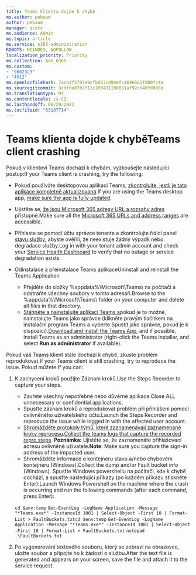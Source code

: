 ```yaml
---
title: Teams klienta dojde k chybě
ms.author: pebaum
author: pebaum
manager: scotv
ms.audience: Admin
ms.topic: article
ms.service: o365-administration
ROBOTS: NOINDEX, NOFOLLOW
localization_priority: Priority
ms.collection: Adm_O365
ms.custom:
- "9002323"
- "4512"
ms.openlocfilehash: 7acb2f5f87a9cfbd67cd94efca696665fd80fc4a
ms.sourcegitcommit: 3cdfde87b7311c200431196031af92c640fd0d8d
ms.translationtype: MT
ms.contentlocale: cs-CZ
ms.lasthandoff: 06/29/2021
ms.locfileid: "53187714"
---
```

# <a name="teams-client-crashing"></a><span data-ttu-id="8ae20-102">Teams klienta dojde k chybě</span><span class="sxs-lookup"><span data-stu-id="8ae20-102">Teams client crashing</span></span>

<span data-ttu-id="8ae20-103">Pokud v klientovi Teams dochází k chybám, vyzkoušejte následující postup:</span><span class="sxs-lookup"><span data-stu-id="8ae20-103">If your Teams client is crashing, try the following:</span></span>

- <span data-ttu-id="8ae20-104">Pokud používáte desktopovou aplikaci Teams, [zkontrolujte, jestli je tato aplikace kompletně aktualizovaná](https://support.office.com/article/Update-Microsoft-Teams-535a8e4b-45f0-4f6c-8b3d-91bca7a51db1).</span><span class="sxs-lookup"><span data-stu-id="8ae20-104">If you are using the Teams desktop app, [make sure the app is fully updated](https://support.office.com/article/Update-Microsoft-Teams-535a8e4b-45f0-4f6c-8b3d-91bca7a51db1).</span></span>

- <span data-ttu-id="8ae20-105">Ujistěte se, [že jsou Microsoft 365 adresy URL a rozsahy adres](/microsoftteams/connectivity-issues) přístupné.</span><span class="sxs-lookup"><span data-stu-id="8ae20-105">Make sure all the [Microsoft 365 URLs and address ranges](/microsoftteams/connectivity-issues) are accessible.</span></span>

- <span data-ttu-id="8ae20-106">Přihlaste se pomocí účtu správce tenanta a zkontrolujte řídicí panel [stavu služby,](/office365/enterprise/view-service-health) abyste ověřili, že neexistuje žádný výpadk nebo degradace služby.</span><span class="sxs-lookup"><span data-stu-id="8ae20-106">Log in with your tenant admin account and check your [Service Health Dashboard](/office365/enterprise/view-service-health) to verify that no outage or service degradation exists.</span></span>

- <span data-ttu-id="8ae20-107">Odinstalace a přeinstalace Teams aplikace</span><span class="sxs-lookup"><span data-stu-id="8ae20-107">Uninstall and reinstall the Teams Application</span></span>
    - <span data-ttu-id="8ae20-108">Přejděte do složky %appdata%\Microsoft\Teams\ na počítači a odstraňte všechny soubory v tomto adresáři.</span><span class="sxs-lookup"><span data-stu-id="8ae20-108">Browse to the %appdata%\Microsoft\Teams\ folder on your computer and delete all files in that directory.</span></span>
    - <span data-ttu-id="8ae20-109">[Stáhněte a nainstalujte aplikaci Teams a](https://www.microsoft.com/microsoft-teams/download-app)pokud je to možné, nainstalujte Teams jako správce (klikněte  pravým tlačítkem na instalační program Teams a vyberte Spustit jako správce, pokud je k dispozici).</span><span class="sxs-lookup"><span data-stu-id="8ae20-109">[Download and install the Teams App](https://www.microsoft.com/microsoft-teams/download-app), and if possible, install Teams as an administrator (right-click the Teams installer, and select **Run as administrator** if available).</span></span>

<span data-ttu-id="8ae20-110">Pokud váš Teams klient stále dochází k chybě, zkuste problém reprodukovat.</span><span class="sxs-lookup"><span data-stu-id="8ae20-110">If your Teams client is still crashing, try to reproduce the issue.</span></span> <span data-ttu-id="8ae20-111">Pokud můžete:</span><span class="sxs-lookup"><span data-stu-id="8ae20-111">If you can:</span></span>

1. <span data-ttu-id="8ae20-112">K zachycení kroků použijte Záznam kroků.</span><span class="sxs-lookup"><span data-stu-id="8ae20-112">Use the Steps Recorder to capture your steps.</span></span>
    - <span data-ttu-id="8ae20-113">Zavřete všechny nepotřebné nebo důvěrné aplikace.</span><span class="sxs-lookup"><span data-stu-id="8ae20-113">Close ALL unnecessary or confidential applications.</span></span>
    - <span data-ttu-id="8ae20-114">Spusťte záznam kroků a reprodukovat problém při přihlášení pomocí ovlivněného uživatelského účtu.</span><span class="sxs-lookup"><span data-stu-id="8ae20-114">Launch the Steps Recorder and reproduce the issue while logged in with the affected user account.</span></span>
    - <span data-ttu-id="8ae20-115">[Shromážděte protokoly týmů, které zaznamenávají zaznamenané kroky reprocesu](/microsoftteams/log-files).</span><span class="sxs-lookup"><span data-stu-id="8ae20-115">[Collect the teams logs that capture the recorded repro steps](/microsoftteams/log-files).</span></span> <span data-ttu-id="8ae20-116">**Poznámka:** Ujistěte se, že zaznamenáte přihlašovací adresu ovlivněné uživatele.</span><span class="sxs-lookup"><span data-stu-id="8ae20-116">**Note**: Make sure you capture the sign-in address of the impacted user.</span></span>
    - <span data-ttu-id="8ae20-117">Shromážděte informace o kontejneru stavu a/nebo chybovém kontejneru (Windows).</span><span class="sxs-lookup"><span data-stu-id="8ae20-117">Collect the dump and/or Fault bucket info (Windows).</span></span> <span data-ttu-id="8ae20-118">Spusťte Windows powershellu na počítači, kde k chybě dochází, a spusťte následující příkazy (po každém příkazu stiskněte Enter):</span><span class="sxs-lookup"><span data-stu-id="8ae20-118">Launch Windows Powershell on the machine where the crash is occurring and run the following commands (after each command, press Enter):</span></span>

    <span data-ttu-id="8ae20-119">`cd $env:temp` `Get-EventLog -LogName Application -Message "*Teams.exe*" -InstanceId 1001 | Select-Object -First 10 | Format-List > FaultBuckets.txt`</span><span class="sxs-lookup"><span data-stu-id="8ae20-119">`cd $env:temp` `Get-EventLog -LogName Application -Message "*Teams.exe*" -InstanceId 1001 | Select-Object -First 10 | Format-List > FaultBuckets.txt`</span></span>
    `notepad .\FaultBuckets.txt`
    
2. <span data-ttu-id="8ae20-120">Po vygenerování textového souboru, který se zobrazí na obrazovce, uložte soubor a připojte ho k žádosti o službu.</span><span class="sxs-lookup"><span data-stu-id="8ae20-120">After the text file is generated and appears on your screen, save the file and attach it to the service request.</span></span> 
